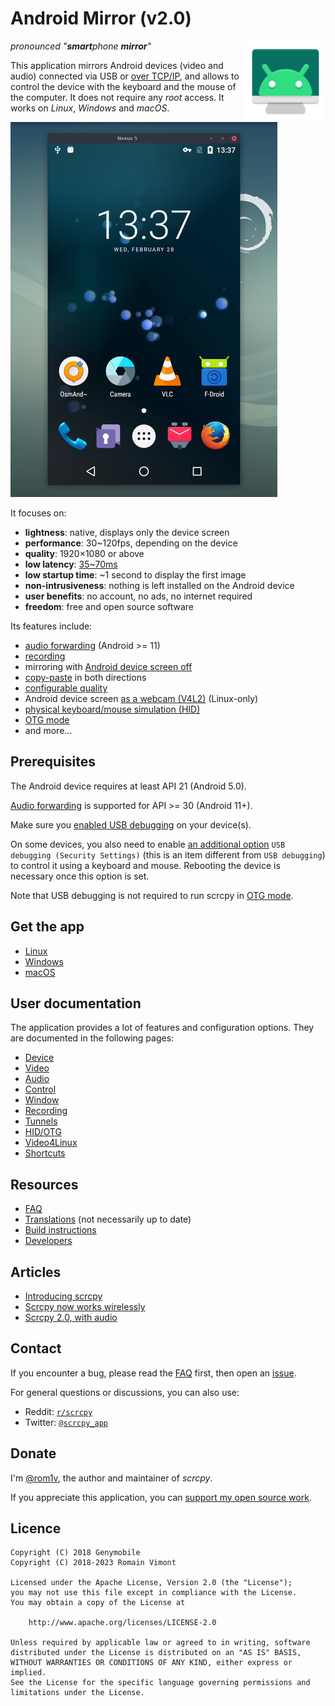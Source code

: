 # Android Mirror (v2.0)

<img src="assets/logo/icon.svg" width="128" height="128" alt="scrcpy" align="right" />

_pronounced "**smart**phone **mirror**"_

This application mirrors Android devices (video and audio) connected via
USB or [over TCP/IP](doc/device.md#tcpip-wireless), and allows to control the
device with the keyboard and the mouse of the computer. It does not require any
_root_ access. It works on _Linux_, _Windows_ and _macOS_.

![screenshot](assets/screenshots/screenshot-debian-600.jpg)

It focuses on:

 - **lightness**: native, displays only the device screen
 - **performance**: 30~120fps, depending on the device
 - **quality**: 1920×1080 or above
 - **low latency**: [35~70ms][lowlatency]
 - **low startup time**: ~1 second to display the first image
 - **non-intrusiveness**: nothing is left installed on the Android device
 - **user benefits**: no account, no ads, no internet required
 - **freedom**: free and open source software

[lowlatency]: https://github.com/Genymobile/scrcpy/pull/646

Its features include:
 - [audio forwarding](doc/audio.md) (Android >= 11)
 - [recording](doc/recording.md)
 - mirroring with [Android device screen off](doc/device.md#turn-screen-off)
 - [copy-paste](doc/control.md#copy-paste) in both directions
 - [configurable quality](doc/video.md)
 - Android device screen [as a webcam (V4L2)](doc/v4l2.md) (Linux-only)
 - [physical keyboard/mouse simulation (HID)](doc/hid-otg.md)
 - [OTG mode](doc/hid-otg.md#otg)
 - and more…

## Prerequisites

The Android device requires at least API 21 (Android 5.0).

[Audio forwarding](doc/audio.md) is supported for API >= 30 (Android 11+).

Make sure you [enabled USB debugging][enable-adb] on your device(s).

[enable-adb]: https://developer.android.com/studio/debug/dev-options#enable

On some devices, you also need to enable [an additional option][control] `USB
debugging (Security Settings)` (this is an item different from `USB debugging`)
to control it using a keyboard and mouse. Rebooting the device is necessary once
this option is set.

[control]: https://github.com/Genymobile/scrcpy/issues/70#issuecomment-373286323

Note that USB debugging is not required to run scrcpy in [OTG
mode](doc/hid-otg.md#otg).


## Get the app

 - [Linux](doc/linux.md)
 - [Windows](doc/windows.md)
 - [macOS](doc/macos.md)


## User documentation

The application provides a lot of features and configuration options. They are
documented in the following pages:

 - [Device](doc/device.md)
 - [Video](doc/video.md)
 - [Audio](doc/audio.md)
 - [Control](doc/control.md)
 - [Window](doc/window.md)
 - [Recording](doc/recording.md)
 - [Tunnels](doc/tunnels.md)
 - [HID/OTG](doc/hid-otg.md)
 - [Video4Linux](doc/v4l2.md)
 - [Shortcuts](doc/shortcuts.md)


## Resources

 - [FAQ](FAQ.md)
 - [Translations][wiki] (not necessarily up to date)
 - [Build instructions](doc/build.md)
 - [Developers](doc/develop.md)

[wiki]: https://github.com/Genymobile/scrcpy/wiki


## Articles

- [Introducing scrcpy][article-intro]
- [Scrcpy now works wirelessly][article-tcpip]
- [Scrcpy 2.0, with audio][article-scrcpy2]

[article-intro]: https://blog.rom1v.com/2018/03/introducing-scrcpy/
[article-tcpip]: https://www.genymotion.com/blog/open-source-project-scrcpy-now-works-wirelessly/
[article-scrcpy2]: https://blog.rom1v.com/2023/03/scrcpy-2-0-with-audio/

## Contact

If you encounter a bug, please read the [FAQ](FAQ.md) first, then open an [issue].

[issue]: https://github.com/Genymobile/scrcpy/issues

For general questions or discussions, you can also use:

 - Reddit: [`r/scrcpy`](https://www.reddit.com/r/scrcpy)
 - Twitter: [`@scrcpy_app`](https://twitter.com/scrcpy_app)


## Donate

I'm [@rom1v](https://github.com/rom1v), the author and maintainer of _scrcpy_.

If you appreciate this application, you can [support my open source
work][donate].

[donate]: https://blog.rom1v.com/about/#support-my-open-source-work

## Licence

    Copyright (C) 2018 Genymobile
    Copyright (C) 2018-2023 Romain Vimont

    Licensed under the Apache License, Version 2.0 (the "License");
    you may not use this file except in compliance with the License.
    You may obtain a copy of the License at

        http://www.apache.org/licenses/LICENSE-2.0

    Unless required by applicable law or agreed to in writing, software
    distributed under the License is distributed on an "AS IS" BASIS,
    WITHOUT WARRANTIES OR CONDITIONS OF ANY KIND, either express or implied.
    See the License for the specific language governing permissions and
    limitations under the License.
